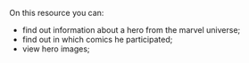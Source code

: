 On this resource you can:
  - find out information about a hero from the marvel universe;
  - find out in which comics he participated;
  - view hero images;
